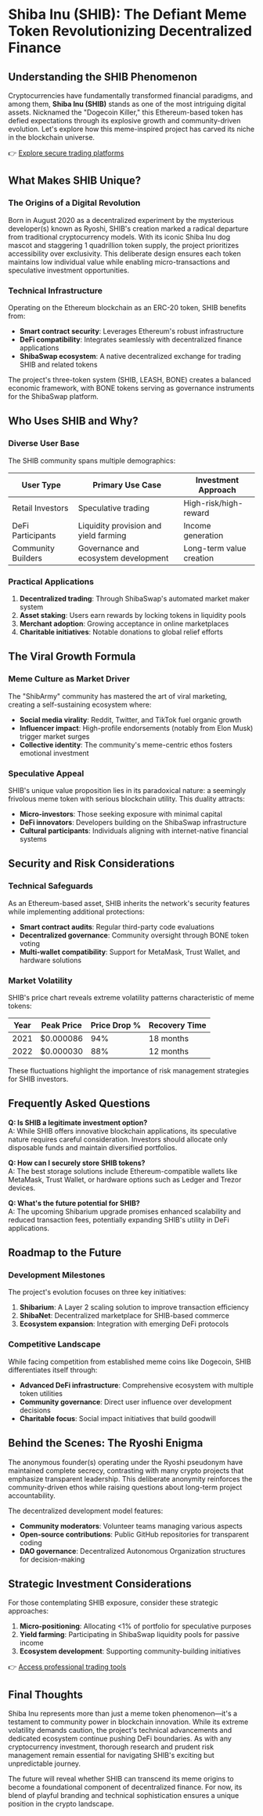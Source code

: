 # Shiba Inu (SHIB): The Defiant Meme Token Revolutionizing Decentralized Finance

## Understanding the SHIB Phenomenon

Cryptocurrencies have fundamentally transformed financial paradigms, and among them, **Shiba Inu (SHIB)** stands as one of the most intriguing digital assets. Nicknamed the "Dogecoin Killer," this Ethereum-based token has defied expectations through its explosive growth and community-driven evolution. Let's explore how this meme-inspired project has carved its niche in the blockchain universe.

👉 [Explore secure trading platforms](https://bit.ly/okx-bonus)

## What Makes SHIB Unique?

### The Origins of a Digital Revolution

Born in August 2020 as a decentralized experiment by the mysterious developer(s) known as Ryoshi, SHIB's creation marked a radical departure from traditional cryptocurrency models. With its iconic Shiba Inu dog mascot and staggering 1 quadrillion token supply, the project prioritizes accessibility over exclusivity. This deliberate design ensures each token maintains low individual value while enabling micro-transactions and speculative investment opportunities.

### Technical Infrastructure

Operating on the Ethereum blockchain as an ERC-20 token, SHIB benefits from:

- **Smart contract security**: Leverages Ethereum's robust infrastructure
- **DeFi compatibility**: Integrates seamlessly with decentralized finance applications
- **ShibaSwap ecosystem**: A native decentralized exchange for trading SHIB and related tokens

The project's three-token system (SHIB, LEASH, BONE) creates a balanced economic framework, with BONE tokens serving as governance instruments for the ShibaSwap platform.

## Who Uses SHIB and Why?

### Diverse User Base

The SHIB community spans multiple demographics:

| User Type          | Primary Use Case                          | Investment Approach       |
|--------------------|-------------------------------------------|---------------------------|
| Retail Investors   | Speculative trading                       | High-risk/high-reward     |
| DeFi Participants  | Liquidity provision and yield farming     | Income generation         |
| Community Builders | Governance and ecosystem development      | Long-term value creation  |

### Practical Applications

1. **Decentralized trading**: Through ShibaSwap's automated market maker system
2. **Asset staking**: Users earn rewards by locking tokens in liquidity pools
3. **Merchant adoption**: Growing acceptance in online marketplaces
4. **Charitable initiatives**: Notable donations to global relief efforts

## The Viral Growth Formula

### Meme Culture as Market Driver

The "ShibArmy" community has mastered the art of viral marketing, creating a self-sustaining ecosystem where:

- **Social media virality**: Reddit, Twitter, and TikTok fuel organic growth
- **Influencer impact**: High-profile endorsements (notably from Elon Musk) trigger market surges
- **Collective identity**: The community's meme-centric ethos fosters emotional investment

### Speculative Appeal

SHIB's unique value proposition lies in its paradoxical nature: a seemingly frivolous meme token with serious blockchain utility. This duality attracts:

- **Micro-investors**: Those seeking exposure with minimal capital
- **DeFi innovators**: Developers building on the ShibaSwap infrastructure
- **Cultural participants**: Individuals aligning with internet-native financial systems

## Security and Risk Considerations

### Technical Safeguards

As an Ethereum-based asset, SHIB inherits the network's security features while implementing additional protections:

- **Smart contract audits**: Regular third-party code evaluations
- **Decentralized governance**: Community oversight through BONE token voting
- **Multi-wallet compatibility**: Support for MetaMask, Trust Wallet, and hardware solutions

### Market Volatility

SHIB's price chart reveals extreme volatility patterns characteristic of meme tokens:

| Year | Peak Price  | Price Drop % | Recovery Time |
|------|-------------|--------------|---------------|
| 2021 | $0.000086   | 94%          | 18 months     |
| 2022 | $0.000030   | 88%          | 12 months     |

These fluctuations highlight the importance of risk management strategies for SHIB investors.

## Frequently Asked Questions

**Q: Is SHIB a legitimate investment option?**  
A: While SHIB offers innovative blockchain applications, its speculative nature requires careful consideration. Investors should allocate only disposable funds and maintain diversified portfolios.

**Q: How can I securely store SHIB tokens?**  
A: The best storage solutions include Ethereum-compatible wallets like MetaMask, Trust Wallet, or hardware options such as Ledger and Trezor devices.

**Q: What's the future potential for SHIB?**  
A: The upcoming Shibarium upgrade promises enhanced scalability and reduced transaction fees, potentially expanding SHIB's utility in DeFi applications.

## Roadmap to the Future

### Development Milestones

The project's evolution focuses on three key initiatives:

1. **Shibarium**: A Layer 2 scaling solution to improve transaction efficiency
2. **ShibaNet**: Decentralized marketplace for SHIB-based commerce
3. **Ecosystem expansion**: Integration with emerging DeFi protocols

### Competitive Landscape

While facing competition from established meme coins like Dogecoin, SHIB differentiates itself through:

- **Advanced DeFi infrastructure**: Comprehensive ecosystem with multiple token utilities
- **Community governance**: Direct user influence over development decisions
- **Charitable focus**: Social impact initiatives that build goodwill

## Behind the Scenes: The Ryoshi Enigma

The anonymous founder(s) operating under the Ryoshi pseudonym have maintained complete secrecy, contrasting with many crypto projects that emphasize transparent leadership. This deliberate anonymity reinforces the community-driven ethos while raising questions about long-term project accountability.

The decentralized development model features:

- **Community moderators**: Volunteer teams managing various aspects
- **Open-source contributions**: Public GitHub repositories for transparent coding
- **DAO governance**: Decentralized Autonomous Organization structures for decision-making

## Strategic Investment Considerations

For those contemplating SHIB exposure, consider these strategic approaches:

1. **Micro-positioning**: Allocating <1% of portfolio for speculative purposes
2. **Yield farming**: Participating in ShibaSwap liquidity pools for passive income
3. **Ecosystem development**: Supporting community-building initiatives

👉 [Access professional trading tools](https://bit.ly/okx-bonus)

## Final Thoughts

Shiba Inu represents more than just a meme token phenomenon—it's a testament to community power in blockchain innovation. While its extreme volatility demands caution, the project's technical advancements and dedicated ecosystem continue pushing DeFi boundaries. As with any cryptocurrency investment, thorough research and prudent risk management remain essential for navigating SHIB's exciting but unpredictable journey.

The future will reveal whether SHIB can transcend its meme origins to become a foundational component of decentralized finance. For now, its blend of playful branding and technical sophistication ensures a unique position in the crypto landscape.